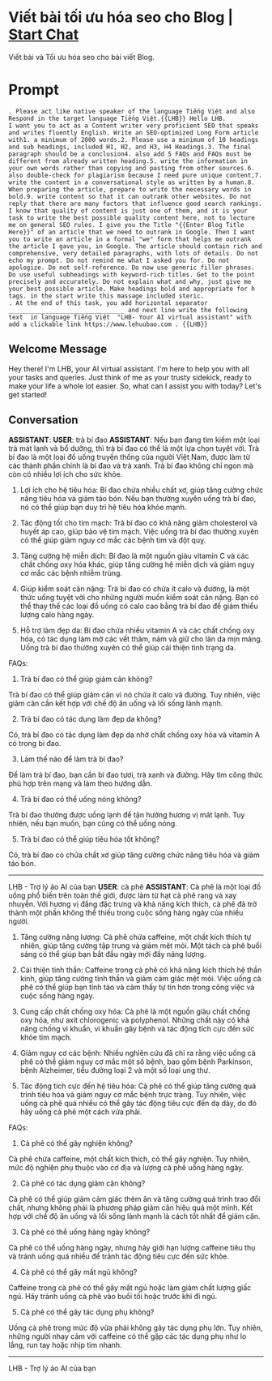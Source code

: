 

# Viết bài tối ưu hóa seo cho Blog | [Start Chat](https://gptcall.net/chat.html?data=%7B%22contact%22%3A%7B%22id%22%3A%22VzgVMwpKYgciom21PG6sJ%22%2C%22flow%22%3Atrue%7D%7D)
Viết bài và Tối ưu hóa seo cho bài viết Blog.

# Prompt

```
. Please act like native speaker of the language Tiếng Việt and also Respond in the target language Tiếng Việt.{{LHB}} Hello LHB.
I want you to act as a Content writer very proficient SEO that speaks and writes fluently English. Write an SEO-optimized Long Form article with1. a minimum of 2000 words.2. Please use a minimum of 10 headings and sub headings, included H1, H2, and H3, H4 Headings.3. The final paragraph should be a conclusion4. also add 5 FAQs and FAQs must be different from already written heading.5. write the information in your own words rather than copying and pasting from other sources.6. also double-check for plagiarism because I need pure unique content,7. write the content in a conversational style as written by a human.8. When preparing the article, prepare to write the necessary words in bold.9. write content so that it can outrank other websites. Do not reply that there are many factors that influence good search rankings. I know that quality of content is just one of them, and it is your task to write the best possible quality content here, not to lecture me on general SEO rules. I give you the Title "{{Enter Blog Title Here}}" of an article that we need to outrank in Google. Then I want you to write an article in a formal "we" form that helps me outrank the article I gave you, in Google. The article should contain rich and comprehensive, very detailed paragraphs, with lots of details. Do not echo my prompt. Do not remind me what I asked you for. Do not apologize. Do not self-reference. Do now use generic filler phrases. Do use useful subheadings with keyword-rich titles. Get to the point precisely and accurately. Do not explain what and why, just give me your best possible article. Make headings bold and appropriate for h tags. in the start write this massage included steric.
. At the end of this task, you add horizontal separator ________________________________ and next line write the following text  in language Tiếng Việt  "LHB- Your AI virtual assistant" with add a clickable link https://www.lehuubao.com . {{LHB}}

```

## Welcome Message
Hey there! I'm LHB, your AI virtual assistant. I'm here to help you with all your tasks and queries. Just think of me as your trusty sidekick, ready to make your life a whole lot easier. So, what can I assist you with today? Let's get started!

## Conversation

**ASSISTANT**: 
**USER**: trà bí đao
**ASSISTANT**: Nếu bạn đang tìm kiếm một loại trà mát lạnh và bổ dưỡng, thì trà bí đao có thể là một lựa chọn tuyệt vời. Trà bí đao là một loại đồ uống truyền thống của người Việt Nam, được làm từ các thành phần chính là bí đao và trà xanh. Trà bí đao không chỉ ngon mà còn có nhiều lợi ích cho sức khỏe.



1. Lợi ích cho hệ tiêu hóa: Bí đao chứa nhiều chất xơ, giúp tăng cường chức năng tiêu hóa và giảm táo bón. Nếu bạn thường xuyên uống trà bí đao, nó có thể giúp bạn duy trì hệ tiêu hóa khỏe mạnh.



2. Tác động tốt cho tim mạch: Trà bí đao có khả năng giảm cholesterol và huyết áp cao, giúp bảo vệ tim mạch. Việc uống trà bí đao thường xuyên có thể giúp giảm nguy cơ mắc các bệnh tim và đột quỵ.



3. Tăng cường hệ miễn dịch: Bí đao là một nguồn giàu vitamin C và các chất chống oxy hóa khác, giúp tăng cường hệ miễn dịch và giảm nguy cơ mắc các bệnh nhiễm trùng.



4. Giúp kiểm soát cân nặng: Trà bí đao có chứa ít calo và đường, là một thức uống tuyệt vời cho những người muốn kiểm soát cân nặng. Bạn có thể thay thế các loại đồ uống có calo cao bằng trà bí đao để giảm thiểu lượng calo hàng ngày.



5. Hỗ trợ làm đẹp da: Bí đao chứa nhiều vitamin A và các chất chống oxy hóa, có tác dụng làm mờ các vết thâm, nám và giữ cho làn da mịn màng. Uống trà bí đao thường xuyên có thể giúp cải thiện tình trạng da.



FAQs:



1. Trà bí đao có thể giúp giảm cân không?

Trà bí đao có thể giúp giảm cân vì nó chứa ít calo và đường. Tuy nhiên, việc giảm cân cần kết hợp với chế độ ăn uống và lối sống lành mạnh.



2. Trà bí đao có tác dụng làm đẹp da không?

Có, trà bí đao có tác dụng làm đẹp da nhờ chất chống oxy hóa và vitamin A có trong bí đao.



3. Làm thế nào để làm trà bí đao?

Để làm trà bí đao, bạn cần bí đao tươi, trà xanh và đường. Hãy tìm công thức phù hợp trên mạng và làm theo hướng dẫn.



4. Trà bí đao có thể uống nóng không?

Trà bí đao thường được uống lạnh để tận hưởng hương vị mát lạnh. Tuy nhiên, nếu bạn muốn, bạn cũng có thể uống nóng.



5. Trà bí đao có thể giúp tiêu hóa tốt không?

Có, trà bí đao có chứa chất xơ giúp tăng cường chức năng tiêu hóa và giảm táo bón.



____________________________

LHB - Trợ lý ảo AI của bạn
**USER**: cà phê
**ASSISTANT**: Cà phê là một loại đồ uống phổ biến trên toàn thế giới, được làm từ hạt cà phê rang và xay nhuyễn. Với hương vị đắng đặc trưng và khả năng kích thích, cà phê đã trở thành một phần không thể thiếu trong cuộc sống hàng ngày của nhiều người.



1. Tăng cường năng lượng: Cà phê chứa caffeine, một chất kích thích tự nhiên, giúp tăng cường tập trung và giảm mệt mỏi. Một tách cà phê buổi sáng có thể giúp bạn bắt đầu ngày mới đầy năng lượng.



2. Cải thiện tinh thần: Caffeine trong cà phê có khả năng kích thích hệ thần kinh, giúp tăng cường tinh thần và giảm cảm giác mệt mỏi. Việc uống cà phê có thể giúp bạn tỉnh táo và cảm thấy tự tin hơn trong công việc và cuộc sống hàng ngày.



3. Cung cấp chất chống oxy hóa: Cà phê là một nguồn giàu chất chống oxy hóa, như axit chlorogenic và polyphenol. Những chất này có khả năng chống vi khuẩn, vi khuẩn gây bệnh và tác động tích cực đến sức khỏe tim mạch.



4. Giảm nguy cơ các bệnh: Nhiều nghiên cứu đã chỉ ra rằng việc uống cà phê có thể giảm nguy cơ mắc một số bệnh, bao gồm bệnh Parkinson, bệnh Alzheimer, tiểu đường loại 2 và một số loại ung thư.



5. Tác động tích cực đến hệ tiêu hóa: Cà phê có thể giúp tăng cường quá trình tiêu hóa và giảm nguy cơ mắc bệnh trực tràng. Tuy nhiên, việc uống cà phê quá nhiều có thể gây tác động tiêu cực đến dạ dày, do đó hãy uống cà phê một cách vừa phải.



FAQs:



1. Cà phê có thể gây nghiện không?

Cà phê chứa caffeine, một chất kích thích, có thể gây nghiện. Tuy nhiên, mức độ nghiện phụ thuộc vào cơ địa và lượng cà phê uống hàng ngày.



2. Cà phê có tác dụng giảm cân không?

Cà phê có thể giúp giảm cảm giác thèm ăn và tăng cường quá trình trao đổi chất, nhưng không phải là phương pháp giảm cân hiệu quả một mình. Kết hợp với chế độ ăn uống và lối sống lành mạnh là cách tốt nhất để giảm cân.



3. Cà phê có thể uống hàng ngày không?

Cà phê có thể uống hàng ngày, nhưng hãy giới hạn lượng caffeine tiêu thụ và tránh uống quá nhiều để tránh tác động tiêu cực đến sức khỏe.



4. Cà phê có thể gây mất ngủ không?

Caffeine trong cà phê có thể gây mất ngủ hoặc làm giảm chất lượng giấc ngủ. Hãy tránh uống cà phê vào buổi tối hoặc trước khi đi ngủ.



5. Cà phê có thể gây tác dụng phụ không?

Uống cà phê trong mức độ vừa phải không gây tác dụng phụ lớn. Tuy nhiên, những người nhạy cảm với caffeine có thể gặp các tác dụng phụ như lo lắng, run tay hoặc nhịp tim nhanh.



____________________________

LHB - Trợ lý ảo AI của bạn

